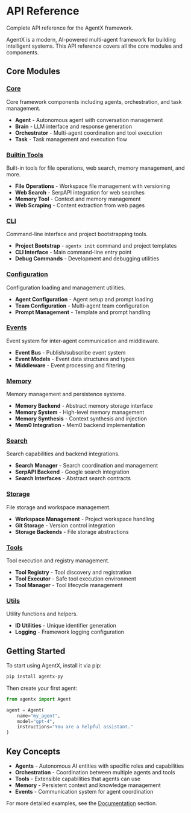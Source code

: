 # API Reference

Complete API reference for the AgentX framework.

AgentX is a modern, AI-powered multi-agent framework for building intelligent systems. This API reference covers all the core modules and components.

## Core Modules

### [Core](/api/core)
Core framework components including agents, orchestration, and task management.

- **Agent** - Autonomous agent with conversation management
- **Brain** - LLM interface and response generation  
- **Orchestrator** - Multi-agent coordination and tool execution
- **Task** - Task management and execution flow

### [Builtin Tools](/api/builtin_tools)
Built-in tools for file operations, web search, memory management, and more.

- **File Operations** - Workspace file management with versioning
- **Web Search** - SerpAPI integration for web searches
- **Memory Tool** - Context and memory management
- **Web Scraping** - Content extraction from web pages

### [CLI](/api/cli)
Command-line interface and project bootstrapping tools.

- **Project Bootstrap** - `agentx init` command and project templates
- **CLI Interface** - Main command-line entry point
- **Debug Commands** - Development and debugging utilities

### [Configuration](/api/config)
Configuration loading and management utilities.

- **Agent Configuration** - Agent setup and prompt loading
- **Team Configuration** - Multi-agent team configuration
- **Prompt Management** - Template and prompt handling

### [Events](/api/event)
Event system for inter-agent communication and middleware.

- **Event Bus** - Publish/subscribe event system
- **Event Models** - Event data structures and types
- **Middleware** - Event processing and filtering

### [Memory](/api/memory)
Memory management and persistence systems.

- **Memory Backend** - Abstract memory storage interface
- **Memory System** - High-level memory management
- **Memory Synthesis** - Context synthesis and injection
- **Mem0 Integration** - Mem0 backend implementation

### [Search](/api/search)
Search capabilities and backend integrations.

- **Search Manager** - Search coordination and management
- **SerpAPI Backend** - Google search integration
- **Search Interfaces** - Abstract search contracts

### [Storage](/api/storage)
File storage and workspace management.

- **Workspace Management** - Project workspace handling
- **Git Storage** - Version control integration
- **Storage Backends** - File storage abstractions

### [Tools](/api/tool)
Tool execution and registry management.

- **Tool Registry** - Tool discovery and registration
- **Tool Executor** - Safe tool execution environment
- **Tool Manager** - Tool lifecycle management

### [Utils](/api/utils)
Utility functions and helpers.

- **ID Utilities** - Unique identifier generation
- **Logging** - Framework logging configuration

## Getting Started

To start using AgentX, install it via pip:

```bash
pip install agentx-py
```

Then create your first agent:

```python
from agentx import Agent

agent = Agent(
    name="my_agent",
    model="gpt-4",
    instructions="You are a helpful assistant."
)
```

## Key Concepts

- **Agents** - Autonomous AI entities with specific roles and capabilities
- **Orchestration** - Coordination between multiple agents and tools
- **Tools** - Extensible capabilities that agents can use
- **Memory** - Persistent context and knowledge management
- **Events** - Communication system for agent coordination

For more detailed examples, see the [Documentation](/docs) section.
